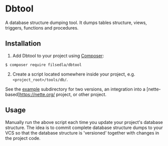 # Dbtool
A database structure dumping tool. It dumps tables structure, views, triggers, functions and procedures.

## Installation
1) Add Dbtool to your project using [Composer](http://getcomposer.org/):
```
$ composer require filsedla/dbtool
```

2) Create a script located somewhere inside your project, e.g. `<project_root>/tools/db/`.
 
See the [example](example/) subdirectory for two versions, an integration into a [nette-based]https://nette.org/ project,
or other project.

## Usage

Manually run the above script each time you update your project's database structure. The idea is to commit complete
database structure dumps to your VCS so that the database structure is 'versioned' together with changes in the project 
code.

